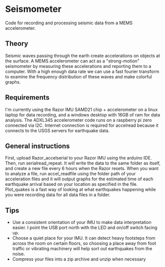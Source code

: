 # Seismometer
Code for recording and processing seismic data from a MEMS accelerometer.
## Theory
Seismic waves passing through the earth create accelerations on objects at the surface. A MEMS accelerometer can act as a "strong-motion" seismometer by measuring these accelerations and reporting them to a computer. With a high enough data rate we can use a fast fourier transform to examine the frequency distribution of these waves and make colorful graphs. 
## Requirements
I'm currently using the Razor IMU SAMD21 chip + accelerometer on a linux laptop for data recording, and a windows desktop with 16GB of ram for data analysis. The ADXL345 accelerometer code runs on a raspberry pi zero connected via I2C. Internet connection is required for accelread because it connects to the USGS servers for earthquake data. 
## General instructions
First, upload Razor_accelserial to your Razor IMU using the arduino IDE. Then, run serialread_repeat. It will write the data to the same folder as itself, and create a new file every 6 hours when the Razor resets. When you want to analyze a file, run accel_readfile using the folder path of your acceleration files and it will output graphs for the estimated time of each earthquake arrival based on your location as specified in the file. Plot_quakes is a fast way of looking at what earthquakes happening while you were recording data for all data files in a folder.  
## Tips
* Use a consistent orientation of your IMU to make data interpretation easier. I point the USB port north with the LED and on/off switch facing up. 
* Choose a quiet place for your IMU. It can detect heavy footsteps from across the room on certain floors, so choosing a place away from foot traffic or vibrating machinery will help sort out earthquakes from the noise.
* Compress your files into a zip archive and unzip when necessary
